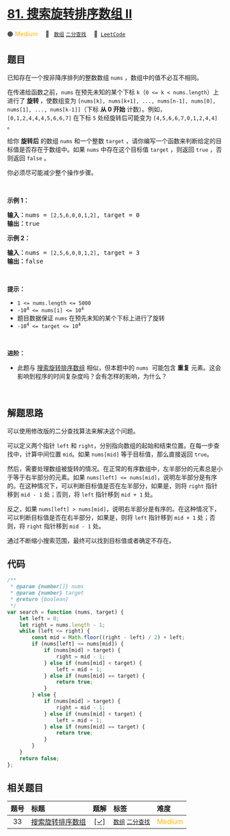 # [81. 搜索旋转排序数组 II](https://leetcode.com/problems/search-in-rotated-sorted-array-ii)

🟠 <font color=#ffb800>Medium</font>&emsp; 🔖&ensp; [`数组`](/tag/array.md) [`二分查找`](/tag/binary-search.md)&emsp; 🔗&ensp;[`LeetCode`](https://leetcode.com/problems/search-in-rotated-sorted-array-ii)

## 题目

<p>已知存在一个按非降序排列的整数数组 <code>nums</code> ，数组中的值不必互不相同。</p>

<p>在传递给函数之前，<code>nums</code> 在预先未知的某个下标 <code>k</code>（<code>0 &lt;= k &lt; nums.length</code>）上进行了 <strong>旋转 </strong>，使数组变为 <code>[nums[k], nums[k+1], ..., nums[n-1], nums[0], nums[1], ..., nums[k-1]]</code>（下标 <strong>从 0 开始</strong> 计数）。例如， <code>[0,1,2,4,4,4,5,6,6,7]</code> 在下标 <code>5</code> 处经旋转后可能变为 <code>[4,5,6,6,7,0,1,2,4,4]</code> 。</p>

<p>给你 <strong>旋转后</strong> 的数组 <code>nums</code> 和一个整数 <code>target</code> ，请你编写一个函数来判断给定的目标值是否存在于数组中。如果 <code>nums</code> 中存在这个目标值 <code>target</code> ，则返回 <code>true</code> ，否则返回 <code>false</code> 。</p>

<p>你必须尽可能减少整个操作步骤。</p>

<p>&nbsp;</p>

<p><strong>示例&nbsp;1：</strong></p>

<pre>
<strong>输入：</strong>nums = <code>[2,5,6,0,0,1,2]</code>, target = 0
<strong>输出：</strong>true
</pre>

<p><strong>示例&nbsp;2：</strong></p>

<pre>
<strong>输入：</strong>nums = <code>[2,5,6,0,0,1,2]</code>, target = 3
<strong>输出：</strong>false</pre>

<p>&nbsp;</p>

<p><strong>提示：</strong></p>

<ul>
	<li><code>1 &lt;= nums.length &lt;= 5000</code></li>
	<li><code>-10<sup>4</sup> &lt;= nums[i] &lt;= 10<sup>4</sup></code></li>
	<li>题目数据保证 <code>nums</code> 在预先未知的某个下标上进行了旋转</li>
	<li><code>-10<sup>4</sup> &lt;= target &lt;= 10<sup>4</sup></code></li>
</ul>

<p>&nbsp;</p>

<p><strong>进阶：</strong></p>

<ul>
	<li>此题与&nbsp;<a href="https://leetcode-cn.com/problems/search-in-rotated-sorted-array/description/">搜索旋转排序数组</a>&nbsp;相似，但本题中的&nbsp;<code>nums</code>&nbsp; 可能包含 <strong>重复</strong> 元素。这会影响到程序的时间复杂度吗？会有怎样的影响，为什么？</li>
</ul>

<p>&nbsp;</p>


## 解题思路

可以使用修改版的二分查找算法来解决这个问题。

可以定义两个指针 `left` 和 `right`，分别指向数组的起始和结束位置。在每一步查找中，计算中间位置 `mid`。如果 `nums[mid]` 等于目标值，那么直接返回 `true`。

然后，需要处理数组被旋转的情况。在正常的有序数组中，左半部分的元素总是小于等于右半部分的元素。如果 `nums[left] <= nums[mid]`，说明左半部分是有序的。在这种情况下，可以判断目标值是否在左半部分，如果是，则将 `right` 指针移到 `mid - 1` 处；否则，将 `left` 指针移到 `mid + 1` 处。

反之，如果 `nums[left] > nums[mid]`，说明右半部分是有序的。在这种情况下，可以判断目标值是否在右半部分，如果是，则将 `left` 指针移到 `mid + 1` 处；否则，将 `right` 指针移到 `mid - 1` 处。

通过不断缩小搜索范围，最终可以找到目标值或者确定不存在。

## 代码

```javascript
/**
 * @param {number[]} nums
 * @param {number} target
 * @return {boolean}
 */
var search = function (nums, target) {
	let left = 0;
	let right = nums.length - 1;
	while (left <= right) {
		const mid = Math.floor((right - left) / 2) + left;
		if (nums[left] <= nums[mid]) {
			if (nums[mid] > target) {
				right = mid - 1;
			} else if (nums[mid] < target) {
				left = mid + 1;
			} else if (nums[mid] == target) {
				return true;
			}
		} else {
			if (nums[mid] > target) {
				right = mid - 1;
			} else if (nums[mid] < target) {
				left = mid + 1;
			} else if (nums[mid] == target) {
				return true;
			}
		}
	}
	return false;
};
```

## 相关题目

<!-- prettier-ignore -->
| 题号 | 标题 | 题解 | 标签 | 难度 |
| :------: | :------ | :------: | :------ | :------ |
| 33 | [搜索旋转排序数组](https://leetcode.com/problems/search-in-rotated-sorted-array) | [[✓]](/problem/0033.md) |  [`数组`](/tag/array.md) [`二分查找`](/tag/binary-search.md) | <font color=#ffb800>Medium</font> |